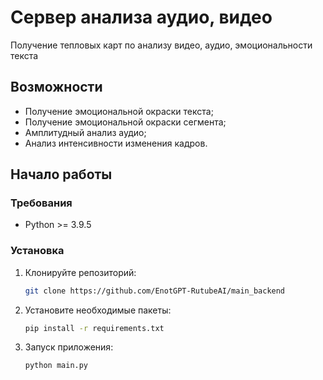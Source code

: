 # Сервер анализа аудио, видео
Получение тепловых карт по анализу видео, аудио, эмоциональности текста


## Возможности

- Получение эмоциональной окраски текста;
- Получение эмоциональной окраски сегмента;
- Амплитудный анализ аудио;
- Анализ интенсивности изменения кадров.

## Начало работы

### Требования

- Python >= 3.9.5

### Установка
1. Клонируйте репозиторий:
   ```bash
   git clone https://github.com/EnotGPT-RutubeAI/main_backend
2. Установите необходимые пакеты:
   ```bash
   pip install -r requirements.txt
3. Запуск приложения:
   ```bash
   python main.py
